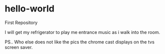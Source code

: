 # hello-world
First Repository 

I will get my refrigerator to 
play me entrance music as i walk into the room.

PS.. Who else does not like the pics the chrome cast displays on the tvs screen saver.
